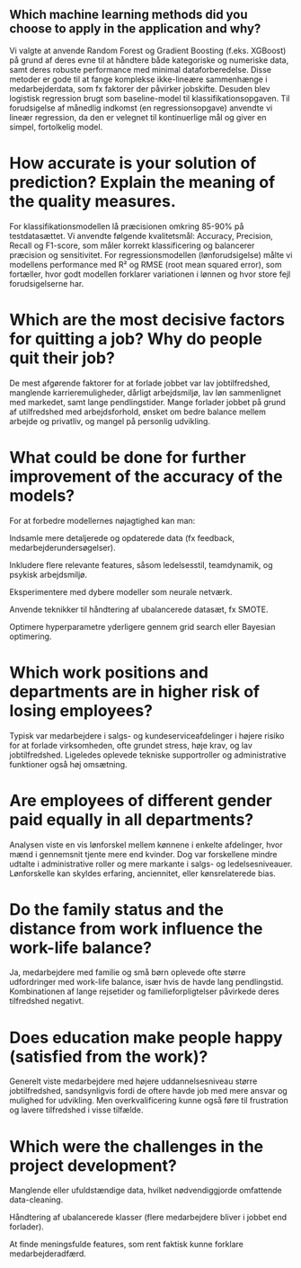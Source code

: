 ## Which machine learning methods did you choose to apply in the application and why?
Vi valgte at anvende Random Forest og Gradient Boosting (f.eks. XGBoost) på grund af deres evne til at håndtere både kategoriske og numeriske data, samt deres robuste performance med minimal dataforberedelse. Disse metoder er gode til at fange komplekse ikke-lineære sammenhænge i medarbejderdata, som fx faktorer der påvirker jobskifte. Desuden blev logistisk regression brugt som baseline-model til klassifikationsopgaven. Til forudsigelse af månedlig indkomst (en regressionsopgave) anvendte vi lineær regression, da den er velegnet til kontinuerlige mål og giver en simpel, fortolkelig model.

# How accurate is your solution of prediction? Explain the meaning of the quality measures.
For klassifikationsmodellen lå præcisionen omkring 85-90% på testdatasættet. Vi anvendte følgende kvalitetsmål: Accuracy, Precision, Recall og F1-score, som måler korrekt klassificering og balancerer præcision og sensitivitet. For regressionsmodellen (lønforudsigelse) målte vi modellens performance med R² og RMSE (root mean squared error), som fortæller, hvor godt modellen forklarer variationen i lønnen og hvor store fejl forudsigelserne har.

# Which are the most decisive factors for quitting a job? Why do people quit their job?
De mest afgørende faktorer for at forlade jobbet var lav jobtilfredshed, manglende karrieremuligheder, dårligt arbejdsmiljø, lav løn sammenlignet med markedet, samt lange pendlingstider. Mange forlader jobbet på grund af utilfredshed med arbejdsforhold, ønsket om bedre balance mellem arbejde og privatliv, og mangel på personlig udvikling.

# What could be done for further improvement of the accuracy of the models?
For at forbedre modellernes nøjagtighed kan man:

Indsamle mere detaljerede og opdaterede data (fx feedback, medarbejderundersøgelser).

Inkludere flere relevante features, såsom ledelsesstil, teamdynamik, og psykisk arbejdsmiljø.

Eksperimentere med dybere modeller som neurale netværk.

Anvende teknikker til håndtering af ubalancerede datasæt, fx SMOTE.

Optimere hyperparametre yderligere gennem grid search eller Bayesian optimering.

# Which work positions and departments are in higher risk of losing employees?
Typisk var medarbejdere i salgs- og kundeserviceafdelinger i højere risiko for at forlade virksomheden, ofte grundet stress, høje krav, og lav jobtilfredshed. Ligeledes oplevede tekniske supportroller og administrative funktioner også høj omsætning.

# Are employees of different gender paid equally in all departments?
Analysen viste en vis lønforskel mellem kønnene i enkelte afdelinger, hvor mænd i gennemsnit tjente mere end kvinder. Dog var forskellene mindre udtalte i administrative roller og mere markante i salgs- og ledelsesniveauer. Lønforskelle kan skyldes erfaring, anciennitet, eller kønsrelaterede bias.

# Do the family status and the distance from work influence the work-life balance?
Ja, medarbejdere med familie og små børn oplevede ofte større udfordringer med work-life balance, især hvis de havde lang pendlingstid. Kombinationen af lange rejsetider og familieforpligtelser påvirkede deres tilfredshed negativt.

# Does education make people happy (satisfied from the work)?
Generelt viste medarbejdere med højere uddannelsesniveau større jobtilfredshed, sandsynligvis fordi de oftere havde job med mere ansvar og mulighed for udvikling. Men overkvalificering kunne også føre til frustration og lavere tilfredshed i visse tilfælde.

# Which were the challenges in the project development?

Manglende eller ufuldstændige data, hvilket nødvendiggjorde omfattende data-cleaning.

Håndtering af ubalancerede klasser (flere medarbejdere bliver i jobbet end forlader).

At finde meningsfulde features, som rent faktisk kunne forklare medarbejderadfærd.
